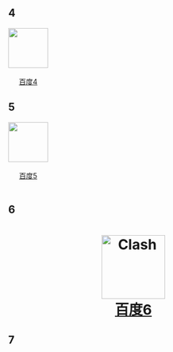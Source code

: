 ## 4

<a href="https://www.baidu.com/" style="display: inline-block; text-align: center;">
  <img src="https://raw.githubusercontent.com/jarocheng0123/beginner_guide/refs/heads/main/png/GFW/baidu.png" width="80" style="display: block;">
  <br>
  <span style="display: block;">百度4</span>
</a>

## 5

<a href="https://www.baidu.com/" style="display: inline-block; text-align: center;">
  <img src="https://raw.githubusercontent.com/jarocheng0123/beginner_guide/refs/heads/main/png/GFW/baidu.png" width="80" style="display: block;">
  <br>
  <span style="display: block;">百度5</span>
  <br>
</a>

## 6

<h1 align="center">
  <img src="https://raw.githubusercontent.com/jarocheng0123/beginner_guide/refs/heads/main/png/GFW/baidu.png" alt="Clash" width="128" />
  <br>
  <a href="https://www.baidu.com/">百度6</a>
  <br>
</h1>


## 7


<!DOCTYPE html>
<html lang="en">

<head>
    <meta charset="UTF-8">
    <meta name="viewport" content="width=device-width, initial-scale=1.0">
    <style>
        .link-container {
            display: flex;
            justify-content: center;
            flex-wrap: wrap;
        }

        .link-item {
            display: flex;
            flex-direction: column;
            align-items: center;
            margin: 10px;
            text-decoration: none;
            color: inherit;
        }

        .link-item img {
            width: 128px;
            margin-bottom: 5px;
        }
    </style>
</head>

<body>
    <a href="https://www.baidu.com/" style="display: inline-block; text-align: center;">
        <img src="https://raw.githubusercontent.com/jarocheng0123/beginner_guide/refs/heads/main/png/GFW/baidu.png"
            width="80" style="display: block;">
        <br>
        <span style="display: block;">百度5</span>
        <br>
    </a>

    <div class="link-container">
        <a href="https://www.baidu.com/" class="link-item">
            <img src="https://raw.githubusercontent.com/jarocheng0123/beginner_guide/refs/heads/main/png/GFW/baidu.png"
                alt="Clash">
            <span>百度6</span>
        </a>
        <!-- 可在此添加更多链接项 -->
        <a href="https://www.baidu.com/" class="link-item">
            <img src="https://raw.githubusercontent.com/jarocheng0123/beginner_guide/refs/heads/main/png/GFW/baidu.png"
                alt="Clash">
            <span>百度6</span>
        </a>
    </div>
</body>

</html>    
